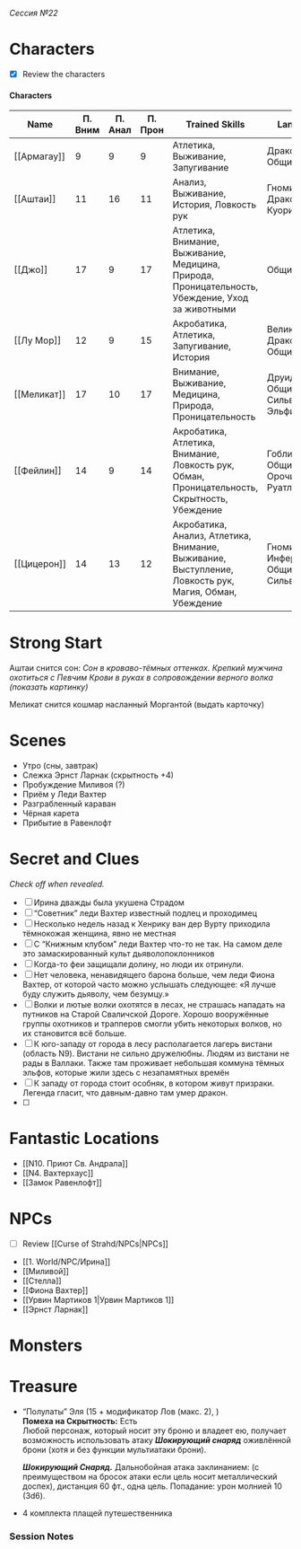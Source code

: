 _Сессия №22_

# Characters

- [x] Review the characters

#### Characters

|Name|П. Вним|П. Анал|П. Прон|Trained Skills|Languages|
|---|---|---|---|---|---|
|[[Армагау]]|9|9|9|Атлетика, Выживание, Запугивание|Драконий, Общий|
|[[Аштаи]]|11|16|11|Анализ, Выживание, История, Ловкость рук|Гномий, Драконий, Куори, Общий|
|[[Джо]]|17|9|17|Атлетика, Внимание, Выживание, Медицина, Природа, Проницательность, Убеждение, Уход за животными|Общий|
|[[Лу Мор]]|12|9|15|Акробатика, Атлетика, Запугивание, История|Великаний, Драконий, Общий|
|[[Меликат]]|17|10|17|Внимание, Выживание, Медицина, Природа, Проницательность|Друидический, Общий, Сильван, Эльфийский|
|[[Фейлин]]|14|9|14|Акробатика, Атлетика, Внимание, Ловкость рук, Обман, Проницательность, Скрытность, Убеждение|Гоблинский, Общий, Орочий, Руатлек|
|[[Цицерон]]|14|13|12|Акробатика, Анализ, Атлетика, Внимание, Выживание, Выступление, Ловкость рук, Магия, Обман, Убеждение|Гномий, Инфернальный, Общий, Сильван|

  
  

# Strong Start

Аштаи снится сон: _Сон в кроваво-тёмных оттенках. Крепкий мужчина охотиться с Певчим Крови в руках в сопровождении верного волка (показать картинку)_

Меликат снится кошмар насланный Моргантой (выдать карточку)

# Scenes

- Утро (сны, завтрак)
- Слежка Эрнст Ларнак (скрытность +4)
- Пробуждение Миливоя (?)
- Приём у Леди Вахтер
- Разграбленный караван
- Чёрная карета
- Прибытие в Равенлофт

# Secret and Clues

_Check off when revealed._

- [ ] Ирина дважды была укушена Страдом
- [ ] “Советник” леди Вахтер известный подлец и проходимец
- [ ] Несколько недель назад к Хенрику ван дер Вурту приходила тёмнокожая женщина, явно не местная
- [ ] С “Книжным клубом” леди Вахтер что-то не так. На самом деле это замаскированный культ дьяволопоклонников
- [ ] Когда-то феи защищали долину, но люди их отринули.
- [ ] Нет человека, ненавидящего барона больше, чем леди Фиона Вахтер, от которой часто можно услышать следующее: «Я лучше буду служить дьяволу, чем безумцу.»
- [ ] Волки и лютые волки охотятся в лесах, не страшась нападать на путников на Старой Сваличской Дороге. Хорошо вооружённые группы охотников и трапперов смогли убить некоторых волков, но их становится всё больше.
- [ ] К юго-западу от города в лесу располагается лагерь вистани (область N9). Вистани не сильно дружелюбны. Людям из вистани не рады в Валлаки. Также там проживает небольшая коммуна тёмных эльфов, которые жили здесь с незапамятных времён
- [ ] К западу от города стоит особняк, в котором живут призраки. Легенда гласит, что давным-давно там умер дракон.
- [ ]

# Fantastic Locations

- [[N10. Приют Св. Андрала]]
- [[N4. Вахтерхаус]]
- [[Замок Равенлофт]]

# NPCs

- [ ] Review [[Curse of Strahd/NPCs|NPCs]]

- [[1. World/NPC/Ирина]]
- [[Миливой]]
- [[Стелла]]
- [[Фиона Вахтер]]
- [[Урвин Мартиков 1|Урвин Мартиков 1]]
- [[Эрнст Ларнак]]

# Monsters

# Treasure

- “Полулаты” Эля (15 + модификатор Лов (макс. 2), )  
    **Помеха на Скрытность:** Есть  
    Любой персонаж, который носит эту броню и владеет ею, получает возможность использовать атаку _**Шокирующий снаряд**_ оживлённой брони (хотя и без функции мультиатаки брони).  
      
    _**Шокирующий Снаряд.**_ Дальнобойная атака заклинанием: (с преимуществом на бросок атаки если цель носит металлический доспех), дистанция 60 фт., одна цель. Попадание: урон молнией 10 (3d6).
- 4 комплекта плащей путешественника

### Session Notes